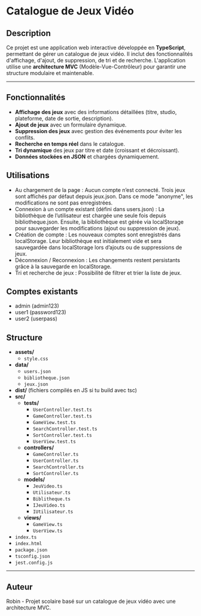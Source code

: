 # Catalogue de Jeux Vidéo

## Description
Ce projet est une application web interactive développée en **TypeScript**, permettant de gérer un catalogue de jeux vidéo. Il inclut des fonctionnalités d'affichage, d'ajout, de suppression, de tri et de recherche. L'application utilise une **architecture MVC** (Modèle-Vue-Contrôleur) pour garantir une structure modulaire et maintenable.

---

## Fonctionnalités
- **Affichage des jeux** avec des informations détaillées (titre, studio, plateforme, date de sortie, description).
- **Ajout de jeux** avec un formulaire dynamique.
- **Suppression des jeux** avec gestion des événements pour éviter les conflits.
- **Recherche en temps réel** dans le catalogue.
- **Tri dynamique** des jeux par titre et date (croissant et décroissant).
- **Données stockées en JSON** et chargées dynamiquement.

## Utilisations 
- Au chargement de la page : Aucun compte n’est connecté. Trois jeux sont affichés par défaut depuis jeux.json. Dans ce mode "anonyme", les modifications ne sont pas enregistrées.
- Connexion à un compte existant (défini dans users.json) : La bibliothèque de l’utilisateur est chargée une seule fois depuis bibliotheque.json. Ensuite, la bibliothèque est gérée via localStorage pour sauvegarder les modifications (ajout ou suppression de jeux).
- Création de compte : Les nouveaux comptes sont enregistrés dans localStorage. Leur bibliothèque est initialement vide et sera sauvegardée dans localStorage lors d’ajouts ou de suppressions de jeux.
- Déconnexion / Reconnexion : Les changements restent persistants grâce à la sauvegarde en localStorage.
- Tri et recherche de jeux : Possibilité de filtrer et trier la liste de jeux.

## Comptes existants
- admin (admin123)
- user1 (password123)
- user2 (userpass)

## Structure

- **assets/**
  - `style.css`
- **data/**
  - `users.json`
  - `bibliotheque.json`
  - `jeux.json`
- **dist/** (fichiers compilés en JS si tu build avec tsc)
- **src/**
  - **__tests__/**
    - `UserController.test.ts`
    - `GameController.test.ts`
    - `GameView.test.ts`
    - `SearchController.test.ts`
    - `SortController.test.ts`
    - `UserView.test.ts`
  - **controllers/**
    - `GameController.ts`
    - `UserController.ts`
    - `SearchController.ts`
    - `SortController.ts`
  - **models/**
    - `JeuVideo.ts`
    - `Utilisateur.ts`
    - `Biblitheque.ts`
    - `IJeuVideo.ts`
    - `IUtilisateur.ts`
  - **views/**
    - `GameView.ts`
    - `UserView.ts`
- `index.ts`
- `index.html`
- `package.json`
- `tsconfig.json`
- `jest.config.js`

  
---

## Auteur
Robin - Projet scolaire basé sur un catalogue de jeux vidéo avec une architecture MVC.

